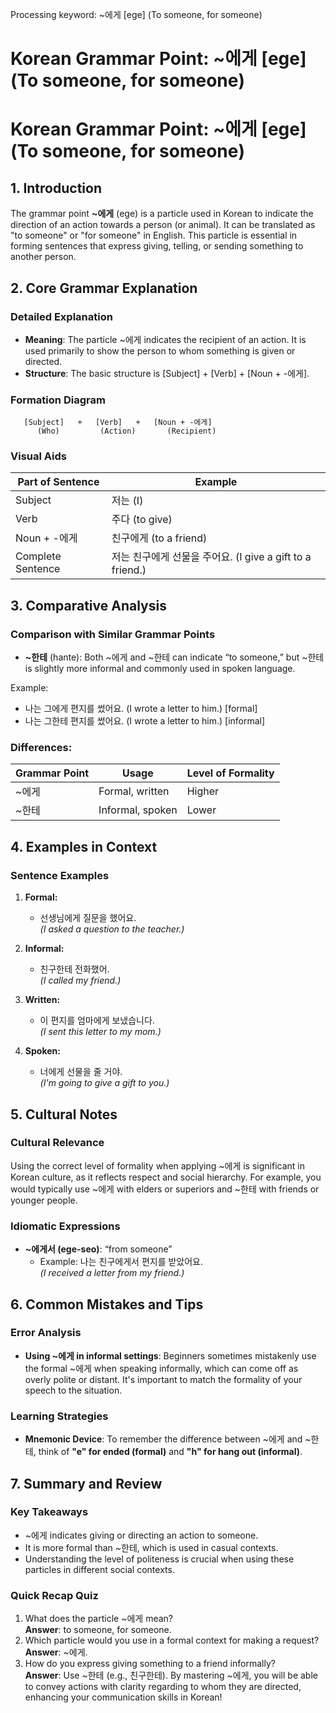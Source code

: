 Processing keyword: ~에게 [ege] (To someone, for someone)
# Korean Grammar Point: ~에게 [ege] (To someone, for someone)
# Korean Grammar Point: ~에게 [ege] (To someone, for someone)
## 1. Introduction
The grammar point **~에게** (ege) is a particle used in Korean to indicate the direction of an action towards a person (or animal). It can be translated as "to someone" or "for someone" in English. This particle is essential in forming sentences that express giving, telling, or sending something to another person.
## 2. Core Grammar Explanation
### Detailed Explanation
- **Meaning**: The particle ~에게 indicates the recipient of an action. It is used primarily to show the person to whom something is given or directed.
- **Structure**: The basic structure is [Subject] + [Verb] + [Noun + -에게].
  
### Formation Diagram
```
   [Subject]   +   [Verb]   +   [Noun + -에게]
      (Who)         (Action)       (Recipient)
```
### Visual Aids
| Part of Sentence | Example             |
|------------------|---------------------|
| Subject          | 저는 (I)            |
| Verb             | 주다 (to give)      |
| Noun + -에게     | 친구에게 (to a friend) |
| Complete Sentence | 저는 친구에게 선물을 주어요. (I give a gift to a friend.) |
## 3. Comparative Analysis
### Comparison with Similar Grammar Points
- **~한테** (hante): Both ~에게 and ~한테 can indicate “to someone,” but ~한테 is slightly more informal and commonly used in spoken language.
  
Example:
- 나는 그에게 편지를 썼어요. (I wrote a letter to him.) [formal]
- 나는 그한테 편지를 썼어요. (I wrote a letter to him.) [informal]
### Differences:
| Grammar Point | Usage          | Level of Formality |
|---------------|----------------|---------------------|
| ~에게         | Formal, written| Higher               |
| ~한테         | Informal, spoken| Lower               |
## 4. Examples in Context
### Sentence Examples
1. **Formal:** 
   - 선생님에게 질문을 했어요.  
   *(I asked a question to the teacher.)*
   
2. **Informal:** 
   - 친구한테 전화했어.  
   *(I called my friend.)*
   
3. **Written:** 
   - 이 편지를 엄마에게 보냈습니다.  
   *(I sent this letter to my mom.)*
   
4. **Spoken:** 
   - 너에게 선물을 줄 거야.  
   *(I'm going to give a gift to you.)*
## 5. Cultural Notes
### Cultural Relevance
Using the correct level of formality when applying ~에게 is significant in Korean culture, as it reflects respect and social hierarchy. For example, you would typically use ~에게 with elders or superiors and ~한테 with friends or younger people. 
### Idiomatic Expressions
- **~에게서 (ege-seo)**: “from someone”  
   - Example: 나는 친구에게서 편지를 받았어요.  
   *(I received a letter from my friend.)*
## 6. Common Mistakes and Tips
### Error Analysis
- **Using ~에게 in informal settings**: Beginners sometimes mistakenly use the formal ~에게 when speaking informally, which can come off as overly polite or distant. It's important to match the formality of your speech to the situation.
  
### Learning Strategies
- **Mnemonic Device**: To remember the difference between ~에게 and ~한테, think of **"e" for ended (formal)** and **"h" for hang out (informal)**. 
## 7. Summary and Review
### Key Takeaways
- ~에게 indicates giving or directing an action to someone.
- It is more formal than ~한테, which is used in casual contexts.
- Understanding the level of politeness is crucial when using these particles in different social contexts.
### Quick Recap Quiz
1. What does the particle ~에게 mean?  
   **Answer**: to someone, for someone.
2. Which particle would you use in a formal context for making a request?  
   **Answer**: ~에게.
3. How do you express giving something to a friend informally?  
   **Answer**: Use ~한테 (e.g., 친구한테).
By mastering ~에게, you will be able to convey actions with clarity regarding to whom they are directed, enhancing your communication skills in Korean!
